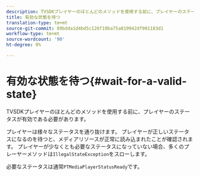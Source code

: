 ```yaml
---
description: TVSDKプレイヤーのほとんどのメソッドを使用する前に、プレイヤーのステータスが有効である必要があります。
title: 有効な状態を待つ
translation-type: tm+mt
source-git-commit: 89bdda1d4bd5c126f19ba75a819942df901183d1
workflow-type: tm+mt
source-wordcount: '90'
ht-degree: 0%

---
```



# 有効な状態を待つ{#wait-for-a-valid-state}

TVSDKプレイヤーのほとんどのメソッドを使用する前に、プレイヤーのステータスが有効である必要があります。

プレイヤーは様々なステータスを通り抜けます。 プレイヤーが正しいステータスになるのを待つと、メディアリソースが正常に読み込まれたことが確認されます。 プレイヤーが少なくとも必要なステータスになっていない場合、多くのプレーヤーメソッドは`IllegalStateException`をスローします。

必要なステータスは通常`PTMediaPlayerStatusReady`です。
